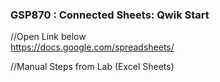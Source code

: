 ### GSP870 :  Connected Sheets: Qwik Start 

//Open Link below  
https://docs.google.com/spreadsheets/

//Manual Steps from Lab (Excel Sheets)
